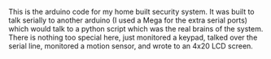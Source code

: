 This is the arduino code for my home built security system.
It was built to talk serially to another arduino (I used a Mega for the
extra serial ports) which would talk to a python script which was the real
brains of the system.  There is nothing too special here, just monitored
a keypad, talked over the serial line, monitored a motion sensor, and wrote
to an 4x20 LCD screen.
